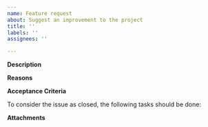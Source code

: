 ```yaml
---
name: Feature request
about: Suggest an improvement to the project
title: ''
labels: ''
assignees: ''

---
```


<!-- Thank you for your contribution. Before you submit the issue:
1. Search open and closed issues for duplicates.
2. Read the contributing guidelines.
-->

**Description**

<!-- Provide a clear and concise description of the feature. -->

**Reasons**

<!-- Explain why we should add this feature. Provide use cases to illustrate its benefits. -->

**Acceptance Criteria**

<!-- Describe quickly what criteria should be met in order to consider it closed -->
To consider the issue as closed, the following tasks should be done:


**Attachments**

<!-- Attach any files, links, code samples, or screenshots that will convince us to your idea. -->

